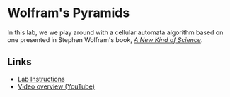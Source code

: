 # Wolfram's Pyramids

In this lab, we we play around with a cellular automata algorithm based on one presented in Stephen Wolfram's book, [*A New Kind of Science*](https://www.wolframscience.com/nks/).

## Links

* [Lab Instructions](./Wolfram%20Pyramids.pdf)
* [Video overview (YouTube)](https://youtu.be/xhPbwvozjcM)